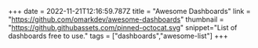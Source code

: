 +++
date = 2022-11-21T12:16:59.787Z
title = "Awesome Dashboards"
link = "https://github.com/omarkdev/awesome-dashboards"
thumbnail = "https://github.githubassets.com/pinned-octocat.svg"
snippet="List of dashboards free to use."
tags = ["dashboards","awesome-list"]
+++
